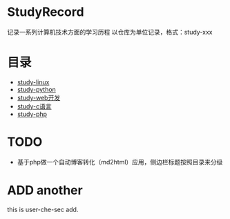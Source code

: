 # StudyRecord
记录一系列计算机技术方面的学习历程
以仓库为单位记录，格式：study-xxx
# 目录
- [study-linux](https://github.com/chenfengshf/study-linux)
- [study-python](https://github.com/chenfengshf/study-python)
- [study-web开发](https://github.com/chenfengshf/study-webdev)
- [study-c语言](https://github.com/chenfengshf/study-c)
- [study-php](https://github.com/chenfengshf/study-php)
# TODO
- 基于php做一个自动博客转化（md2html）应用，侧边栏标题按照目录来分级
# ADD another 
this is user-che-sec add.
